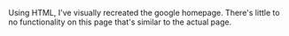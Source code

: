 Using HTML, I've visually recreated the google homepage.
There's little to no functionality on this page that's
similar to the actual page.
